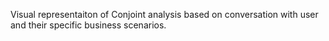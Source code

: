 Visual representaiton of Conjoint analysis based on conversation with user and their specific business scenarios.
